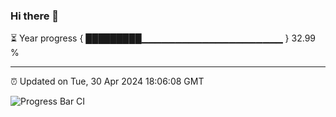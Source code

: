 ### Hi there 👋

⏳ Year progress { █████████▁▁▁▁▁▁▁▁▁▁▁▁▁▁▁▁▁▁▁▁▁ } 32.99 %

---

⏰ Updated on Tue, 30 Apr 2024 18:06:08 GMT

![Progress Bar CI](https://github.com/liununu/liununu/workflows/Progress%20Bar%20CI/badge.svg)
